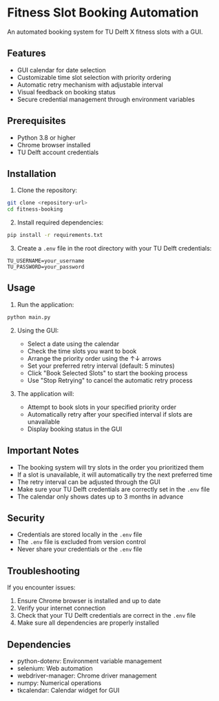# Fitness Slot Booking Automation

An automated booking system for TU Delft X fitness slots with a GUI.

## Features

- GUI calendar for date selection
- Customizable time slot selection with priority ordering
- Automatic retry mechanism with adjustable interval
- Visual feedback on booking status
- Secure credential management through environment variables

## Prerequisites

- Python 3.8 or higher
- Chrome browser installed
- TU Delft account credentials

## Installation

1. Clone the repository:

```bash
git clone <repository-url>
cd fitness-booking
```

2. Install required dependencies:
```bash
pip install -r requirements.txt
```

3. Create a `.env` file in the root directory with your TU Delft credentials:
```
TU_USERNAME=your_username
TU_PASSWORD=your_password
```

## Usage

1. Run the application:
```bash
python main.py
```

2. Using the GUI:
   - Select a date using the calendar
   - Check the time slots you want to book
   - Arrange the priority order using the ↑↓ arrows
   - Set your preferred retry interval (default: 5 minutes)
   - Click "Book Selected Slots" to start the booking process
   - Use "Stop Retrying" to cancel the automatic retry process

3. The application will:
   - Attempt to book slots in your specified priority order
   - Automatically retry after your specified interval if slots are unavailable
   - Display booking status in the GUI

## Important Notes

- The booking system will try slots in the order you prioritized them
- If a slot is unavailable, it will automatically try the next preferred time
- The retry interval can be adjusted through the GUI
- Make sure your TU Delft credentials are correctly set in the `.env` file
- The calendar only shows dates up to 3 months in advance

## Security

- Credentials are stored locally in the `.env` file
- The `.env` file is excluded from version control
- Never share your credentials or the `.env` file

## Troubleshooting

If you encounter issues:
1. Ensure Chrome browser is installed and up to date
2. Verify your internet connection
3. Check that your TU Delft credentials are correct in the `.env` file
4. Make sure all dependencies are properly installed

## Dependencies

- python-dotenv: Environment variable management
- selenium: Web automation
- webdriver-manager: Chrome driver management
- numpy: Numerical operations
- tkcalendar: Calendar widget for GUI
